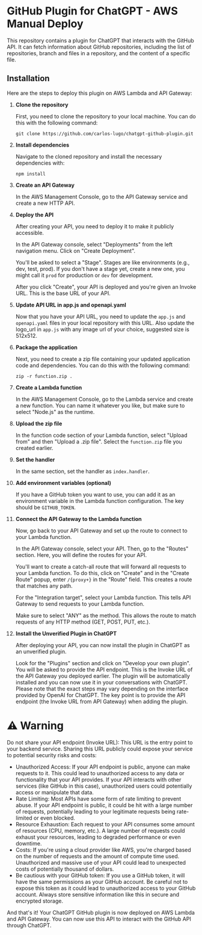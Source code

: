 # GitHub Plugin for ChatGPT - AWS Manual Deploy

This repository contains a plugin for ChatGPT that interacts with the GitHub API. It can fetch information about GitHub repositories, including the list of repositories, branch and files in a repository, and the content of a specific file.

## Installation

Here are the steps to deploy this plugin on AWS Lambda and API Gateway:

1. **Clone the repository**

   First, you need to clone the repository to your local machine. You can do this with the following command:

   ```
   git clone https://github.com/carlos-lugo/chatgpt-github-plugin.git
   ```

2. **Install dependencies**

   Navigate to the cloned repository and install the necessary dependencies with:

   ```
   npm install
   ```

3. **Create an API Gateway**

   In the AWS Management Console, go to the API Gateway service and create a new HTTP API. 

4. **Deploy the API**

   After creating your API, you need to deploy it to make it publicly accessible.

   In the API Gateway console, select "Deployments" from the left navigation menu. Click on "Create Deployment". 

   You'll be asked to select a "Stage". Stages are like environments (e.g., dev, test, prod). If you don't have a stage yet, create a new one, you might call it `prod` for production or `dev` for development.

   After you click "Create", your API is deployed and you're given an Invoke URL. This is the base URL of your API. 

5. **Update API URL in app.js and openapi.yaml**

   Now that you have your API URL, you need to update the `app.js` and `openapi.yaml` files in your local repository with this URL.
   Also update the logo_url in `app.js` with any image url of your choice, suggested size is 512x512.

6. **Package the application**

   Next, you need to create a zip file containing your updated application code and dependencies. You can do this with the following command:

   ```
   zip -r function.zip .
   ```

7. **Create a Lambda function**

   In the AWS Management Console, go to the Lambda service and create a new function. You can name it whatever you like, but make sure to select "Node.js" as the runtime.

8. **Upload the zip file**

   In the function code section of your Lambda function, select "Upload from" and then "Upload a .zip file". Select the `function.zip` file you created earlier.

9. **Set the handler**

    In the same section, set the handler as `index.handler`.

10. **Add environment variables (optional)**

    If you have a GitHub token you want to use, you can add it as an environment variable in the Lambda function configuration. The key should be `GITHUB_TOKEN`.

11. **Connect the API Gateway to the Lambda function**

    Now, go back to your API Gateway and set up the route to connect to your Lambda function.
    
    In the API Gateway console, select your API. Then, go to the "Routes" section. Here, you will define the routes for your API. 

    You'll want to create a catch-all route that will forward all requests to your Lambda function. To do this, click on "Create" and in the "Create Route" popup, enter `/{proxy+}` in the "Route" field. This creates a route that matches any path.

    For the "Integration target", select your Lambda function. This tells API Gateway to send requests to your Lambda function. 

    Make sure to select "ANY" as the method. This allows the route to match requests of any HTTP method (GET, POST, PUT, etc.).

12. **Install the Unverified Plugin in ChatGPT**
   
    After deploying your API, you can now install the plugin in ChatGPT as an unverified plugin.
   
    Look for the "Plugins" section and click on "Develop your own plugin".
    You will be asked to provide the API endpoint. This is the Invoke URL of the API Gateway you deployed earlier.
    The plugin will be automatically installed and you can now use it in your conversations with ChatGPT.
    Please note that the exact steps may vary depending on the interface provided by OpenAI for ChatGPT. The key point is to provide the API endpoint (the Invoke URL from API Gateway) when adding the plugin.

# **⚠️ Warning**

Do not share your API endpoint (Invoke URL): This URL is the entry point to your backend service. Sharing this URL publicly could expose your service to potential security risks and costs:

   - Unauthorized Access: If your API endpoint is public, anyone can make requests to it. This could lead to unauthorized access to any data or functionality that your API provides. If your API interacts with other services (like GitHub in this case), unauthorized users could potentially access or manipulate that data.
   - Rate Limiting: Most APIs have some form of rate limiting to prevent abuse. If your API endpoint is public, it could be hit with a large number of requests, potentially leading to your legitimate requests being rate-limited or even blocked.
   - Resource Exhaustion: Each request to your API consumes some amount of resources (CPU, memory, etc.). A large number of requests could exhaust your resources, leading to degraded performance or even downtime.
   - Costs: If you're using a cloud provider like AWS, you're charged based on the number of requests and the amount of compute time used. Unauthorized and massive use of your API could lead to unexpected costs of potentially thousand of dollars.
   - Be cautious with your GitHub token: If you use a GitHub token, it will have the same permissions as your GitHub account. Be careful not to expose this token as it could lead to unauthorized access to your GitHub account. Always store sensitive information like this in secure and encrypted storage.

And that's it! Your ChatGPT GitHub plugin is now deployed on AWS Lambda and API Gateway. You can now use this API to interact with the GitHub API through ChatGPT.